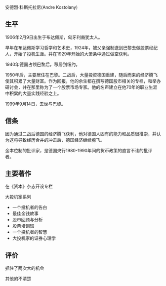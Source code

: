安德烈·科斯托拉尼(Andre Kostolany)

## 生平

1906年2月9日出生于布达佩斯，匈牙利裔犹太人。

早年在布达佩斯学习哲学和艺术史，1924年，被父亲强制送到巴黎去做股票经纪人，开始了投机生涯。并在1929年开始的大萧条中通过做空获利。

1940年德国占领巴黎后，移居到纽约。

1950年后，主要居住在巴黎。二战后，大量投资德国重建，随后而来的经济腾飞使其积累了大量财富。作为回报，他的余生都在撰写德国股市相关的专栏，和举办研讨会，并在那里称为了一个股票市场专家。他的名声建立在他70年的职业生涯中积累的大量实践经验之上。

1999年9月14日，去世与巴黎。

## 信条

因为通过二战后德国的经济腾飞获利，他对德国人固有的能力和品质很推崇，并认为这将导致经历合并的冲击后，德国经济继续腾飞。

金本位制的批评家，是德国央行1980-1990年间的货币政策的直言不讳的批评者。

## 主要著作

在《资本》杂志开设专栏

大投机家系列
+ 一个投机者的告白
+ 最佳金钱故事
+ 股市回顾与分析
+ 股票培训班
+ 一个投机者的智慧
+ 大投机家的证券心理学

## 评价

抓住了两次大的机会

其他的不清楚
